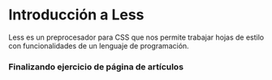 # Introducción a Less

Less es un preprocesador para CSS que nos permite trabajar hojas de estilo con funcionalidades de un lenguaje de programación.

### Finalizando ejercicio de página de artículos